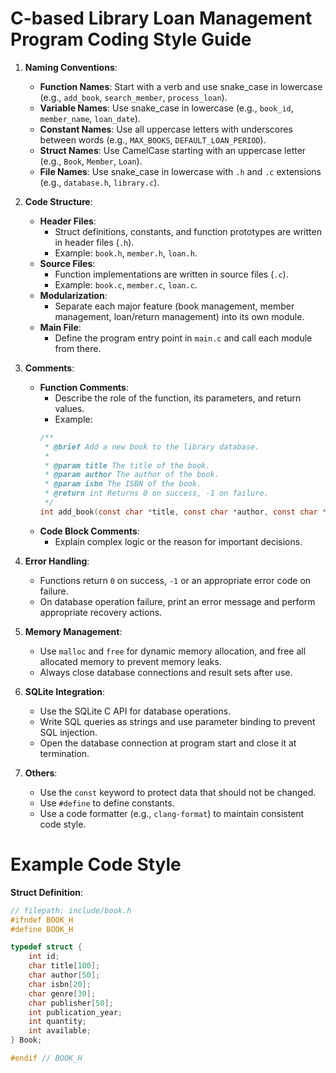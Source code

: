 # C-based Library Loan Management Program Coding Style Guide

1. **Naming Conventions**:

    *   **Function Names**: Start with a verb and use snake_case in lowercase (e.g., `add_book`, `search_member`, `process_loan`).
    *   **Variable Names**: Use snake_case in lowercase (e.g., `book_id`, `member_name`, `loan_date`).
    *   **Constant Names**: Use all uppercase letters with underscores between words (e.g., `MAX_BOOKS`, `DEFAULT_LOAN_PERIOD`).
    *   **Struct Names**: Use CamelCase starting with an uppercase letter (e.g., `Book`, `Member`, `Loan`).
    *   **File Names**: Use snake_case in lowercase with `.h` and `.c` extensions (e.g., `database.h`, `library.c`).

2. **Code Structure**:

    *   **Header Files**:
        - Struct definitions, constants, and function prototypes are written in header files (`.h`).
        - Example: `book.h`, `member.h`, `loan.h`.
    *   **Source Files**:
        - Function implementations are written in source files (`.c`).
        - Example: `book.c`, `member.c`, `loan.c`.
    *   **Modularization**:
        - Separate each major feature (book management, member management, loan/return management) into its own module.
    *   **Main File**:
        - Define the program entry point in `main.c` and call each module from there.

3. **Comments**:

    *   **Function Comments**:
        - Describe the role of the function, its parameters, and return values.
        - Example:
        ```c
        /**
         * @brief Add a new book to the library database.
         * 
         * @param title The title of the book.
         * @param author The author of the book.
         * @param isbn The ISBN of the book.
         * @return int Returns 0 on success, -1 on failure.
         */
        int add_book(const char *title, const char *author, const char *isbn);
        ```
    *   **Code Block Comments**:
        - Explain complex logic or the reason for important decisions.

4. **Error Handling**:

    *   Functions return `0` on success, `-1` or an appropriate error code on failure.
    *   On database operation failure, print an error message and perform appropriate recovery actions.

5. **Memory Management**:

    *   Use `malloc` and `free` for dynamic memory allocation, and free all allocated memory to prevent memory leaks.
    *   Always close database connections and result sets after use.

6. **SQLite Integration**:

    *   Use the SQLite C API for database operations.
    *   Write SQL queries as strings and use parameter binding to prevent SQL injection.
    *   Open the database connection at program start and close it at termination.

7. **Others**:

    *   Use the `const` keyword to protect data that should not be changed.
    *   Use `#define` to define constants.
    *   Use a code formatter (e.g., `clang-format`) to maintain consistent code style.
  
# Example Code Style

 **Struct Definition**:
```c
// filepath: include/book.h
#ifndef BOOK_H
#define BOOK_H

typedef struct {
    int id;
    char title[100];
    char author[50];
    char isbn[20];
    char genre[30];
    char publisher[50];
    int publication_year;
    int quantity;
    int available;
} Book;

#endif // BOOK_H
```
